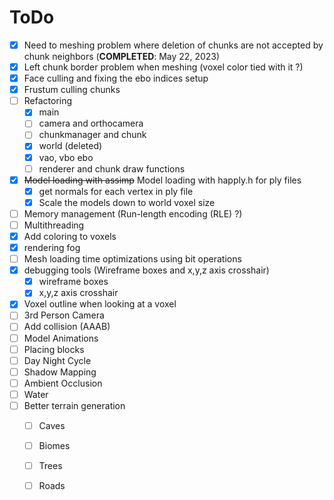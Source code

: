 # ToDo 
- [X] Need to meshing problem where deletion of chunks are not accepted by chunk neighbors (**COMPLETED**: May 22, 2023)
- [X] Left chunk border problem when meshing (voxel color tied with it ?)
- [X] Face culling and fixing the ebo indices setup  
- [X] Frustum culling chunks 
- [ ] Refactoring 
  - [X] main
  - [ ] camera and orthocamera 
  - [ ] chunkmanager and chunk
  - [X] world (deleted) 
  - [X] vao, vbo ebo
  - [ ] renderer and chunk draw functions 
- [X] ~~Model loading with assimp~~ Model loading with happly.h for ply files  
  - [X] get normals for each vertex in ply file  
  - [X] Scale the models down to world voxel size   
- [ ] Memory management (Run-length encoding (RLE) ?) 
- [ ] Multithreading
- [X] Add coloring to voxels 
- [X] rendering fog
- [ ] Mesh loading time optimizations using bit operations 
- [X] debugging tools (Wireframe boxes and x,y,z axis crosshair)
  - [X] wireframe boxes 
  - [X] x,y,z axis crosshair 
- [X] Voxel outline when looking at a voxel 
- [ ] 3rd Person Camera 
- [ ] Add collision (AAAB)
- [ ] Model Animations  
- [ ] Placing blocks 
- [ ] Day Night Cycle 
- [ ] Shadow Mapping 
- [ ] Ambient Occlusion
- [ ] Water 
- [ ] Better terrain generation 
  - [ ] Caves
  - [ ] Biomes
  - [ ] Trees
  - [ ] Roads 
   





